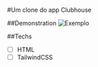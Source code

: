 #Um clone do app Clubhouse

##Demonstration
<img src ="https://macmagazine.com.br/wp-content/uploads/2021/02/08-clubhouse-623x1260.png" alt="Exemplo">

##Techs
* [ ] HTML
* [ ] TailwindCSS